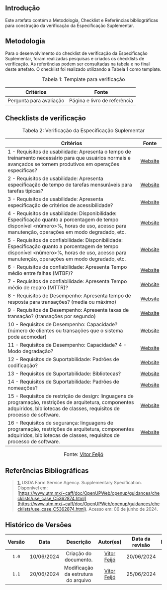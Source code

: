## Introdução

Este artefato contém a Metodologia, Checklist e Referências bibliográficas para construção da verificação da Especificação Suplementar. 

## Metodologia

Para o desenvolvimento do checklist de verificação da Especificação Suplementar, foram realizadas pesquisas e criados os checklists de verificação. As referências podem ser consultadas na tabela e no final deste artefato. O checklist foi realizado utilizando a Tabela 1 como template.

<font size="3"><p style="text-align: center">Tabela 1: Template para verificação</p></font>

<center>

Critérios | Fonte
--|--
Pergunta para avaliação| Página e livro de referência

</center>

## Checklists de verificação

<font size="3"><p style="text-align: center">Tabela 2: Verificação da Especificação Suplementar </p></font>

Critérios   | Fonte
--------- | ------ 
1 - Requisitos de usabilidade: Apresenta o tempo de treinamento necessário para que usuários normais e avançados se tornem produtivos em operações específicas?  | <a id="TEC2" href="#RP2">Website</a>
2 - Requisitos de usabilidade: Apresenta especificação de tempo de tarefas mensuráveis ​​para tarefas típicas?  | <a id="TEC2" href="#RP2">Website</a>
3 - Requisitos de usabilidade: Apresenta especificação de critérios de acessibilidade? | <a id="TEC2" href="#RP2">Website</a>
4 - Requisitos de usabilidade: Disponibilidade: Especificação quanto a porcentagem de tempo disponível <número>%, horas de uso, acesso para manutenção, operações em modo degradado, etc. | <a id="TEC2" href="#RP2">Website</a>
5 - Requisitos de confiabilidade: Disponibilidade: Especificação quanto a porcentagem de tempo disponível <número>%, horas de uso, acesso para manutenção, operações em modo degradado, etc. | <a id="TEC2" href="#RP2">Website</a>
6 - Requisitos de confiabilidade: Apresenta Tempo médio entre falhas (MTBF)? | <a id="TEC2" href="#RP2">Website</a>
7 - Requisitos de confiabilidade: Apresenta Tempo médio de reparo (MTTR)? | <a id="TEC2" href="#RP2">Website</a>
8 - Requisitos de Desempenho: Apresenta tempo de resposta para transações? (media ou máximo) | <a id="TEC2" href="#RP2">Website</a>
9 - Requisitos de Desempenho: Apresenta taxas de transação? (transações por segundo) | <a id="TEC2" href="#RP2">Website</a>
10 - Requisitos de Desempenho: Capacidade? (número de clientes ou transações que o sistema pode acomodar) | <a id="TEC2" href="#RP2">Website</a>
11 - Requisitos de Desempenho: Capacidade? 4 - Modo degradação?  | <a id="TEC2" href="#RP2">Website</a>
12 - Requisitos de Suportabilidade: Padrões de codificação?| <a id="TEC2" href="#RP2">Website</a>
13 - Requisitos de Suportabilidade: Bibliotecas?  | <a id="TEC2" href="#RP2">Website</a>
14 - Requisitos de Suportabilidade: Padrões de nomeações?  | <a id="TEC2" href="#RP2">Website</a>
15 - Requisitos de restrição de design: linguagens de programação, restrições de arquitetura, componentes adquiridos, bibliotecas de classes, requisitos de processo de software.   | <a id="TEC2" href="#RP2">Website</a>
16 - Requisitos de segurança: linguagens de programação, restrições de arquitetura, componentes adquiridos, bibliotecas de classes, requisitos de processo de software. | <a id="TEC2" href="#RP2">Website</a>


<font size="3"><p style="text-align: center">Fonte: [Vitor Feijó](https://github.com/vitorfleonardo)</p></font>


## Referências Bibliográficas
> <a id="RP2" href="#TEC2">1.</a> USDA Farm Service Agency. Supplementary Specification. Disponível em: [https://www.utm.mx/~caff/doc/OpenUPWeb/openup/guidances/checklists/use_case_C5362874.html](https://www.utm.mx/~caff/doc/OpenUPWeb/openup/guidances/checklists/use_case_C5362874.html). Acesso em: 06 de junho de 2024.


## Histórico de Versões

| Versão | Data | Descrição | Autor(es) | Data da revisão | Revisor(es) |
| :--: | :--: | :--: | :--: | :--: | :--: |
|`1.0` | 10/06/2024 | Criação do documento. |[Vitor Feijó](https://github.com/vitorfleonardo)| 20/06/2024 |[Gabriel Souza](https://github.com/GabrielMS00)|   
|`1.1` | 20/06/2024 | Modificação da estrutura do arquivo |[Vitor Feijó](https://github.com/vitorfleonardo) | 25/06/2024 | [Bianca Castro](https://github.com/BiancaPatrocinio7) |
